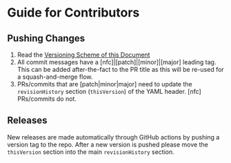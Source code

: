 # Guide for Contributors

## Pushing Changes

1. Read the [Versioning Scheme of this Document](https://github.com/chipsalliance/firrtl-spec/blob/main/spec.md#versioning-scheme-of-this-document)
2. All commit messages have a [nfc]|[patch]|[minor]|[major] leading tag.
This can be added after-the-fact to the PR title as this will be re-used for a squash-and-merge flow.
3. PRs/commits that are [patch|minor|major] need to update the `revisionHistory` section (`thisVersion`) of the YAML header. [nfc] PRs/commits do not.

## Releases

New releases are made automatically through GitHub actions by pushing a version tag to the repo.
After a new version is pushed please move the `thisVersion` section into the main `revisionHistory` section.
